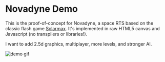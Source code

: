 # Novadyne Demo

This is the proof-of-concept for Novadyne, a space RTS based on the classic flash game [Solarmax](https://www.gameflare.com/online-game/solarmax/). It's implemented in raw HTML5 canvas and Javascript (no transpilers or libraries!). 

I want to add 2.5d graphics, multiplayer, more levels, and stronger AI.

![demo gif](https://github.com/zoravur/novadyne/output.gif)
